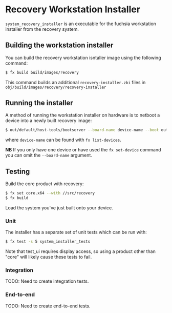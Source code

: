 # Recovery Workstation Installer

`system_recovery_installer` is an executable for the fuchsia workstation installer 
from the recovery system.

## Building the workstation installer

You can build the recovery workstation isntaller image using the following command:

```sh
$ fx build build/images/recovery
```

This command builds an additional `recovery-installer.zbi` files in
`obj/build/images/recovery/recovery-installer`

## Running the installer

A method of running the workstation installer on hardware is to netboot a device into a newly
built recovery image:

```sh
$ out/default/host-tools/bootserver --board-name device-name --boot out/default/obj/build/images/recovery/recovery-installer/recovery-installer.zbi
```
where `device-name` can be found with `fx list-devices`.

**NB** If you only have one device or have used the `fx set-device` command
you can omit the `--board-name` argument.

## Testing

Build the core product with recovery:

```sh
$ fx set core.x64 --with //src/recovery
$ fx build
```

Load the system you've just built onto your device.

### Unit

The installer has a separate set of unit tests which can be run with:

```sh
$ fx test -s 5 system_installer_tests
```

Note that test_ui requires display access, so using a product other than "core"
will likely cause these tests to fail.

### Integration

TODO: Need to create integration tests.

### End-to-end

TODO: Need to create end-to-end tests.
